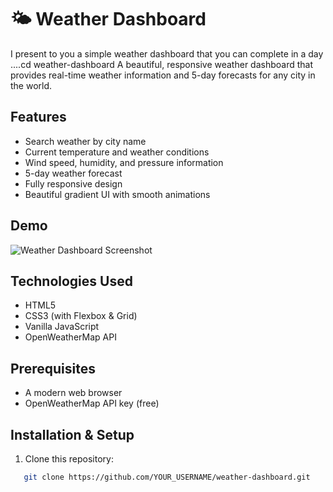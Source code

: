 # 🌤️ Weather Dashboard
I present to you a simple weather dashboard that you can complete in a day ....cd weather-dashboard
A beautiful, responsive weather dashboard that provides real-time weather information and 5-day forecasts for any city in the world.

##  Features

-  Search weather by city name
-  Current temperature and weather conditions
-  Wind speed, humidity, and pressure information
-  5-day weather forecast
-  Fully responsive design
-  Beautiful gradient UI with smooth animations

##  Demo

![Weather Dashboard Screenshot](screenshot.png)

##  Technologies Used

- HTML5
- CSS3 (with Flexbox & Grid)
- Vanilla JavaScript
- OpenWeatherMap API

##  Prerequisites

- A modern web browser
- OpenWeatherMap API key (free)

##  Installation & Setup

1. Clone this repository:
```bash
   git clone https://github.com/YOUR_USERNAME/weather-dashboard.git